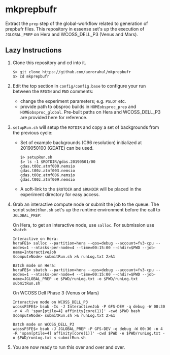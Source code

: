 # mkprepbufr
Extract the `prep` step of the global-workflow related to generation of prepbufr files.  This repository in essense set's up the execution of `JGLOBAL_PREP` on Hera and WCOSS_DELL_P3 (Venus and Mars).

## Lazy Instructions
1. Clone this repository and cd into it.
    ```
    $> git clone https://github.com/aerorahul/mkprepbufr
    $> cd mkprepbufr
    ```

2. Edit the top section in `config/config.base` to configure your run between the `BEGIN` and `END` comments:
    - change the experiment parameters; e.g. `PSLOT` etc.
    - provide path to obsproc builds in `HOMEobsproc_prep` and `HOMEobsproc_global`. Pre-built paths on Hera and WCOSS_DELL_P3 are provided here for reference.

3. `setupRun.sh` will setup the `ROTDIR` and copy a set of backgrounds from the previous cycle:
    - Set of example backgrounds (C96 resolution) initialized at 2019050100 (GDATE) can be used.
        ```
        $> setupRun.sh
        $> ls -1 $ROTDIR/gdas.20190501/00
        gdas.t00z.atmf000.nemsio
        gdas.t00z.atmf003.nemsio
        gdas.t00z.atmf006.nemsio
        gdas.t00z.atmf009.nemsio
        ```
    - A soft-link to the `$ROTDIR` and `$RUNDIR` will be placed in the experiment directory for easy access.

4. Grab an interactive compute node or submit the job to the queue. The script `submitRun.sh` set's up the runtime environment before the call to `JGLOBAL_PREP`:

    On Hera, to get an interactive node, use `salloc`.  For submission use `sbatch`
    ```
    Interactive on Hera:
    heraFE$> salloc --partition=hera --qos=debug --account=fv3-cpu --nodes=1 --ntasks-per-node=4 --time=00:15:00 --chdir=$PWD --job-name=InteractiveJob
    $computeNode> submitRun.sh >& runLog.txt 2>&1
    ```
    ```
    Batch mode on Hera:
    heraFE$> sbatch --partition=hera --qos=debug --account=fv3-cpu --nodes=1 --ntasks-per-node=4 --time=00:15:00 --chdir=$PWD --job-name=JGLOBAL_PREP -e $PWD/runLog.txt -o $PWD/runLog.txt submitRun.sh
    ```

    On WCOSS Dell Phase 3 (Venus or Mars)
    ```
    Interactive mode on WCOSS_DELL_P3
    wcossP3FE$> bsub -Is -J InteractiveJob -P GFS-DEV -q debug -W 00:30 -n 4 -R 'span[ptile=4] affinity[core(1)]' -cwd $PWD bash
    $computeNode> submitRun.sh >& runLog.txt 2>&1
    ```
    ```
    Batch mode on WCOSS_DELL_P3
    wcossP3FE$> bsub -J JGLOBAL_PREP -P GFS-DEV -q debug -W 00:30 -n 4 -R 'span[ptile=4] affinity[core(1)]' -cwd $PWD -e $PWD/runLog.txt -o $PWD/runLog.txt < submitRun.sh
    ```

5. You are now ready to run this over and over and over.

